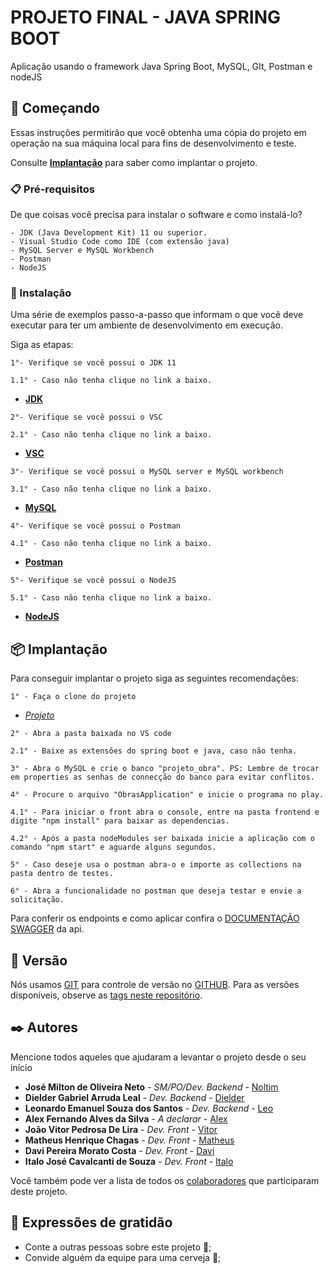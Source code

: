 # PROJETO FINAL - JAVA SPRING BOOT

Aplicação usando o framework Java Spring Boot, MySQL, GIt, Postman e nodeJS

## 🚀 Começando

Essas instruções permitirão que você obtenha uma cópia do projeto em operação na sua máquina local para fins de desenvolvimento e teste.

Consulte **[Implantação](#-implanta%C3%A7%C3%A3o)** para saber como implantar o projeto.

### 📋 Pré-requisitos

De que coisas você precisa para instalar o software e como instalá-lo?

```
- JDK (Java Development Kit) 11 ou superior.
- Visual Studio Code como IDE (com extensão java)
- MySQL Server e MySQL Workbench
- Postman
- NodeJS
```

### 🔧 Instalação

Uma série de exemplos passo-a-passo que informam o que você deve executar para ter um ambiente de desenvolvimento em execução.

Siga as etapas:

```
1°- Verifique se você possui o JDK 11
```
```
1.1° - Caso não tenha clique no link a baixo.
```
- **[JDK](https://www.oracle.com/br/java/technologies/javase/jdk11-archive-downloads.html)**

```
2°- Verifique se você possui o VSC
```
```
2.1° - Caso não tenha clique no link a baixo.
```
- **[VSC](https://code.visualstudio.com/download)**

```
3°- Verifique se você possui o MySQL server e MySQL workbench
```
```
3.1° - Caso não tenha clique no link a baixo.
```
- **[MySQL](https://dev.mysql.com/downloads/#:~:text=MySQL%20Installer%20for%20Windows)**

```
4°- Verifique se você possui o Postman
```
```
4.1° - Caso não tenha clique no link a baixo.
```
- **[Postman](https://www.postman.com/downloads/)**

```
5°- Verifique se você possui o NodeJS
```
```
5.1° - Caso não tenha clique no link a baixo.
```

- **[NodeJS](https://nodejs.org/en/download/)**

## 📦 Implantação

Para conseguir implantar o projeto siga as seguintes recomendações:

```
1° - Faça o clone do projeto 
```
- *[Projeto](https://github.com/Noltim/PA-PROJETO-FINAL-JAVA-SPRING-BOOT)*

```
2° - Abra a pasta baixada no VS code
```
```
2.1° - Baixe as extensões do spring boot e java, caso não tenha.
```
```
3° - Abra o MySQL e crie o banco "projeto_obra". PS: Lembre de trocar em properties as senhas de connecção do banco para evitar conflitos.
```
```
4° - Procure o arquivo "ObrasApplication" e inicie o programa no play.
```
```
4.1° - Para iniciar o front abra o console, entre na pasta frontend e digite "npm install" para baixar as dependencias.
```
```
4.2° - Após a pasta nodeModules ser baixada inicie a aplicação com o comando "npm start" e aguarde alguns segundos.
```
```
5° - Caso deseje usa o postman abra-o e importe as collections na pasta dentro de testes.
```
```
6° - Abra a funcionalidade no postman que deseja testar e envie a solicitação.
```


Para conferir os endpoints e como aplicar confira o [DOCUMENTAÇÃO SWAGGER](http://localhost:8080/swagger-ui/index.html#/) da api.


## 📌 Versão

Nós usamos [GIT](https://git-scm.com/downloads) para controle de versão no [GITHUB](https://github.com/Noltim/PA-PROJETO-FINAL-JAVA-SPRING-BOOT). Para as versões disponíveis, observe as [tags neste repositório](https://github.com/Noltim/PA-PROJETO-FINAL-JAVA-SPRING-BOOT). 

## ✒️ Autores

Mencione todos aqueles que ajudaram a levantar o projeto desde o seu início

* **José Milton de Oliveira Neto** - *SM/PO/Dev. Backend* - [Noltim](https://github.com/Noltim)
* **Dielder Gabriel Arruda Leal** - *Dev. Backend* - [Dielder](https://github.com/Dielder)
* **Leonardo Emanuel Souza dos Santos** - *Dev. Backend* - [Leo](https://github.com/LeonardoEsantos)
* **Alex Fernando Alves da Silva** - *A declarar* - [Alex](https://github.com/alexfrnn)
* **João Vitor Pedrosa De Lira** - *Dev. Front* - [Vitor](https://github.com/vitorliras)
* **Matheus Henrique Chagas** - *Dev. Front* - [Matheus](https://github.com/MatheusChagas123)
* **Davi Pereira Morato Costa** - *Dev. Front* - [Davi](https://github.com/DaviMorato)
* **Italo José Cavalcanti de Souza** - *Dev. Front* - [Italo](https://github.com/italojcs)



Você também pode ver a lista de todos os [colaboradores](https://github.com/Noltim/PA-PROJETO-FINAL-JAVA-SPRING-BOOT/graphs/contributors) que participaram deste projeto.


## 🎁 Expressões de gratidão

* Conte a outras pessoas sobre este projeto 📢;
* Convide alguém da equipe para uma cerveja 🍺;



